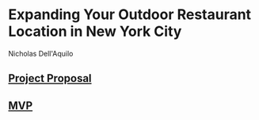 # Expanding Your Outdoor Restaurant Location in New York City

Nicholas Dell'Aquilo

## [Project Proposal](https://github.com/nickdellaquilo/Business-Project/blob/main/Project-Proposal.md)

## [MVP](https://github.com/nickdellaquilo/Business-Project/blob/main/MVP.md)
